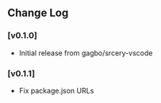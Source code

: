 ## Change Log

### [v0.1.0]
- Initial release from gagbo/srcery-vscode

### [v0.1.1]
- Fix package.json URLs

